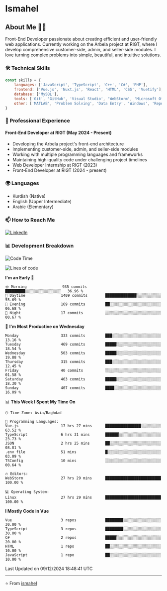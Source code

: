 # Ismahel

## About Me 👨‍💻
Front-End Developer passionate about creating efficient and user-friendly web applications. Currently working on the Arbela project at RIGT, where I develop comprehensive customer-side, admin, and seller-side modules. I love turning complex problems into simple, beautiful, and intuitive solutions.

### 🛠️ Technical Skills
```javascript
const skills = {
    languages: ['JavaScript', 'TypeScript', 'C++', 'C#', 'PHP'],
    frontend: ['Vue.js', 'Nuxt.js', 'React', 'HTML', 'CSS', 'Vuetify'],
    database: ['MySQL'],
    tools: ['Git', 'GitHub', 'Visual Studio', 'WebStorm', 'Microsoft Office'],
    other: ['MATLAB', 'Problem Solving', 'Data Entry', 'Windows', 'Reporting']
}
```

### 💼 Professional Experience
#### Front-End Developer at RIGT (May 2024 - Present)
- Developing the Arbela project's front-end architecture
- Implementing customer-side, admin, and seller-side modules
- Working with multiple programming languages and frameworks
- Maintaining high-quality code under challenging project timelines
- Web Developer Internship at RIGT (2023)
- Front-End Developer at RIGT (2024 - present)

### 🌍 Languages
- Kurdish (Native)
- English (Upper Intermediate)
- Arabic (Elementary)

### 📫 How to Reach Me
[![LinkedIn](https://img.shields.io/badge/LinkedIn-0077B5?style=for-the-badge&logo=linkedin&logoColor=white)](https://linkedin.com/in/ismahel-zero-1053b4228)

### 📊 Development Breakdown
<!--START_SECTION:waka-->
![Code Time](http://img.shields.io/badge/Code%20Time-511%20hrs%2010%20mins-blue)

![Lines of code](https://img.shields.io/badge/From%20Hello%20World%20I%27ve%20Written-4.5%20million%20lines%20of%20code-blue)

**I'm an Early 🐤** 

```text
🌞 Morning                935 commits         █████████░░░░░░░░░░░░░░░░   36.96 % 
🌆 Daytime                1409 commits        ██████████████░░░░░░░░░░░   55.69 % 
🌃 Evening                169 commits         ██░░░░░░░░░░░░░░░░░░░░░░░   06.68 % 
🌙 Night                  17 commits          ░░░░░░░░░░░░░░░░░░░░░░░░░   00.67 % 
```
📅 **I'm Most Productive on Wednesday** 

```text
Monday                   333 commits         ███░░░░░░░░░░░░░░░░░░░░░░   13.16 % 
Tuesday                  469 commits         █████░░░░░░░░░░░░░░░░░░░░   18.54 % 
Wednesday                503 commits         █████░░░░░░░░░░░░░░░░░░░░   19.88 % 
Thursday                 315 commits         ███░░░░░░░░░░░░░░░░░░░░░░   12.45 % 
Friday                   40 commits          ░░░░░░░░░░░░░░░░░░░░░░░░░   01.58 % 
Saturday                 463 commits         █████░░░░░░░░░░░░░░░░░░░░   18.30 % 
Sunday                   407 commits         ████░░░░░░░░░░░░░░░░░░░░░   16.09 % 
```


📊 **This Week I Spent My Time On** 

```text
🕑︎ Time Zone: Asia/Baghdad

💬 Programming Languages: 
Vue.js                   17 hrs 27 mins      ████████████████░░░░░░░░░   63.52 % 
TypeScript               6 hrs 31 mins       ██████░░░░░░░░░░░░░░░░░░░   23.73 % 
JSON                     2 hrs 25 mins       ██░░░░░░░░░░░░░░░░░░░░░░░   08.81 % 
.env file                51 mins             █░░░░░░░░░░░░░░░░░░░░░░░░   03.09 % 
TSConfig                 10 mins             ░░░░░░░░░░░░░░░░░░░░░░░░░   00.64 % 

🔥 Editors: 
WebStorm                 27 hrs 29 mins      █████████████████████████   100.00 % 

💻 Operating System: 
Linux                    27 hrs 29 mins      █████████████████████████   100.00 % 
```

**I Mostly Code in Vue** 

```text
Vue                      3 repos             ████████░░░░░░░░░░░░░░░░░   30.00 % 
TypeScript               3 repos             ████████░░░░░░░░░░░░░░░░░   30.00 % 
C#                       2 repos             █████░░░░░░░░░░░░░░░░░░░░   20.00 % 
HTML                     1 repo              ██░░░░░░░░░░░░░░░░░░░░░░░   10.00 % 
JavaScript               1 repo              ██░░░░░░░░░░░░░░░░░░░░░░░   10.00 % 
```




 Last Updated on 09/12/2024 18:48:41 UTC
<!--END_SECTION:waka-->

---
⭐️ From [ismahel](https://github.com/ismahelZero)
